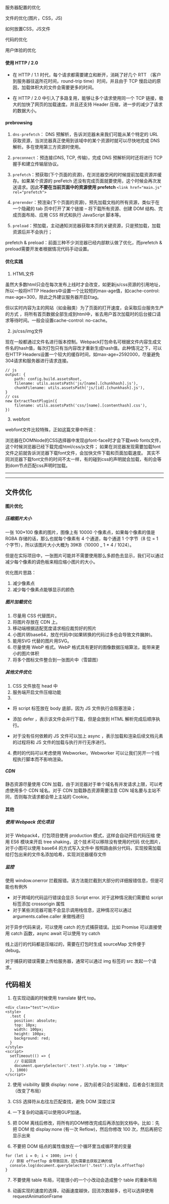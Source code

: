 服务器配置的优化

文件的优化(图片，CSS，JS)

如何放置CSS，JS文件

代码的优化

用户体验的优化



#### 使用 HTTP / 2.0
* 在 HTTP / 1.1 时代，每个请求都需要建立和断开，消耗了好几个 RTT （客户到服务器往返所花时间，round-trip time）时间，并且由于 TCP 慢启动的原因，加载体积大的文件会需要更多的时间。

* 在 HTTP / 2.0 中引入了多路复用，能够让多个请求使用同一个 TCP 链接，极大的加快了网页的加载速度。并且还支持 Header 压缩，进一步的减少了请求的数据大小。

#### prebrowsing

1. ```dns-prefetch```： DNS 预解析，告诉浏览器未来我们可能从某个特定的 URL 获取资源，当浏览器真正使用到该域中的某个资源时就可以尽快地完成 DNS 解析。多在使用第三方资源时使用。

2. ```preconnect```：预连接(DNS, TCP, 传输)，完成 DNS 预解析同时还将进行 TCP 握手和建立传输层协议。

3. ```prefetch```：预获取(下个页面的资源)，在浏览器空闲的时候提前加载资源并缓存。如果某个资源的 preFetch 还没有完成页面就要使用，这个时候会再次发送请求。因此<b>不要在当前页面中的资源使用 prefetch </b>
    ```<link href="main.js" rel="prefetch">```

4. ```prerender```：预渲染(下个页面的资源)，预先加载文档的所有资源，类似于在一个隐藏的 tab 页中打开了某个链接 – 将下载所有资源、创建 DOM 结构、完成页面布局、应用 CSS 样式和执行 JavaScript 脚本等。

5. ```preload```：预加载，主动通知浏览器获取本页的关键资源，只是预加载，加载资源后并不会执行；

prefetch & preload：前面三种不少浏览器已经内部默认做了优化，而prefetch & preload需要开发者根据情况代码手动设置。

#### 优化实践
1. HTML文件

虽然大多数html只会在每次发布上线时才会改变，如更新js/css资源的引用地址，所以一般将HTTP Headers中设置一个比较短的max-age值，如cache-control: max-age=300，除此之外建议服务器开启Etag。

但以实时内容为主的网站（如金融类）为了页面的打开速度，会采取后台服务生产的方式 ，将所有首页数据全部生成到html中，省去用户首次加载时的后台接口请求等待时间。一般会设置cache-control: no-cache。

2. js/css/img文件

现在一般都通过文件名进行版本控制。Webpack打包命名可根据文件内容生成文件名的hash值，每次打包只有当内容改才重新生成hash值。此种情况之下，可以在HTTP Headers设置一个较大的缓存时间，如max-age=2592000，尽量避免304请求和服务器进行请求连接。
```
// js
output: {
    path: config.build.assetsRoot,
    filename: utils.assetsPath('js/[name].[chunkhash].js'),
    chunkFilename: utils.assetsPath('js/[id].[chunkhash].js'),
}
// css
new ExtractTextPlugin({
    filename: utils.assetsPath('css/[name].[contenthash].css'),
})
```

3. webfont

webfont文件比较特殊，正如这篇文章中所说：

浏览器在DOMNode的CSS选择器中发现@font-face时才会下载web fonts文件，这个时候浏览器已经下载完成html/css/js文件；
如果在浏览器发现需要加载font文件之前就告诉浏览器下载font文件，会加快文件下载和页面加载速度。
其实不同浏览器下载font文件的时间不太一样，有的碰到css的声明就会加载，有的会等到dom节点匹配css声明时加载。


------------------------------------------------------------------------------

------------------------------------------------------------------------------
## 文件优化

#### 图片优化
##### 压缩图片大小
一张 100*100 像素的图片，图像上有 10000 个像素点，如果每个像素的值是 RGBA 存储的话，那么也就每个像素有 4 个通道，每个通道 1 个字节（8 位 = 1 个字节），所以该图片大小大概为 39KB（10000 _ 1 * 4 / 1024）。

但是在实际项目中，一张图片可能并不需要使用那么多颜色去显示，我们可以通过减少每个像素的调色板来相应缩小图片的大小。

优化图片思路：

1. 减少像素点
2. 减少每个像素点能够显示的颜色

##### 图片加载优化

1. 尽量用 CSS 代替图片。
2. 将图片存放在 CDN 上。
3. 移动端根据适配宽度请求相应裁剪好的照片
4. 小图片转base64，放在代码中(如果转换的代码过多也会导致文件臃肿)。
5. 能用SVG 代替的图片用SVG。
6. 尽量使用 WebP 格式。WebP 格式具有更好的图像数据压缩算法，能带来更小的图片体积
7. 将多个图标文件整合到一张图片中（雪碧图）

##### 其他文件优化
1. CSS 文件放在 head 中
2. 服务端开启文件压缩功能
3. 
- 将 script 标签放在 body 底部，因为 JS 文件执行会阻塞渲染；

- 添加 defer ，表示该文件会并行下载，但是会放到 HTML 解析完成后顺序执行。
        
- 对于没有任何依赖的 JS 文件可以加上 async ，表示加载和渲染后续文档元素的过程将和 JS 文件的加载与执行并行无序进行。
4. 费时的代码可以考虑使用 Webworker。Webworker 可以让我们另开一个线程执行脚本而不影响渲染。

##### CDN
静态资源尽量使用 CDN 加载，由于浏览器对于单个域名有并发请求上限，可以考虑使用多个 CDN 域名。对于 CDN 加载静态资源需要注意 CDN 域名要与主站不同，否则每次请求都会带上主站的 Cookie。

#### 其他
##### 使用 Webpack 优化项目
对于 Webpack4，打包项目使用 production 模式，这样会自动开启代码压缩
使用 ES6 模块来开启 tree shaking，这个技术可以移除没有使用的代码
优化图片，对于小图可以使用 base64 的方式写入文件中
按照路由拆分代码，实现按需加载
给打包出来的文件名添加哈希，实现浏览器缓存文件
##### 监控
使用 window.onerror 拦截报错。该方法能拦截到大部分的详细报错信息，但是可能也有例外

- 对于跨域的代码运行错误会显示 Script error. 对于这种情况我们需要给 script 标签添加 crossorigin 属性
- 对于某些浏览器可能不会显示调用栈信息，这种情况可以通过 arguments.callee.caller 来做栈递归

对于异步代码来说，可以使用 catch 的方式捕获错误。比如 Promise 可以直接使用 catch 函数，async await 可以使用 try catch

线上运行的代码都是压缩过的，需要在打包时生成 sourceMap 文件便于 debug。

对于捕获的错误需要上传给服务器，通常可以通过 img 标签的 src 发起一个请求。

## 代码相关

1. 在实现动画的时候使用 translate 替代 top。
```
<div class="test"></div>
<style>
  .test {
    position: absolute;
    top: 10px;
    width: 100px;
    height: 100px;
    background: red;
  }
</style>
<script>
  setTimeout(() => {
    // 引起回流
    document.querySelector('.test').style.top = '100px'
  }, 1000)
</script>
```
2. 使用 visibility 替换 display: none ，因为前者只会引起重绘，后者会引发回流（改变了布局）

3. CSS 选择符从右往左匹配查找，避免 DOM 深度过深

4. 一下复杂的动画可以使用GUP加速。

5. 把 DOM 离线后修改，将所有的DOM修改完成后再添加到文档中。比如：先把 DOM 给 display:none (有一次 Reflow)，然后你修改 100 次，然后再把它显示出来

6. 不要把 DOM 结点的属性值放在一个循环里当成循环里的变量

```
for (let i = 0; i < 1000; i++) {
  // 获取 offsetTop 会导致回流，因为需要去获取正确的值
  console.log(document.querySelector('.test').style.offsetTop)
}
```

7. 不要使用 table 布局，可能很小的一个小改动会造成整个 table 的重新布局

8. 动画实现的速度的选择，动画速度越快，回流次数越多，也可以选择使用 requestAnimationFrame








